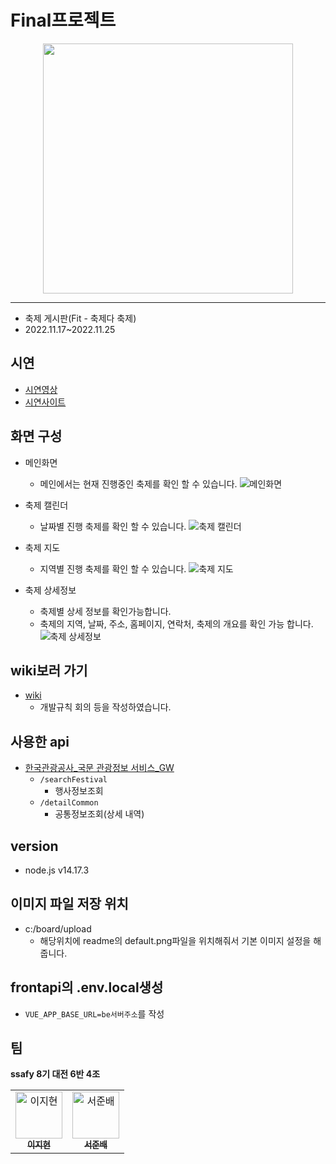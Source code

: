 # Final프로젝트

<p align="center">
  <img src="https://user-images.githubusercontent.com/24247768/203729877-177a09a0-11af-4406-9424-875a21401908.png" width="400" height="400"/>
<p>

---
- 축제 게시판(Fit - 축제다 축제)
- 2022.11.17~2022.11.25

## 시연

- [시연영상](https://www.youtube.com/watch?v=dHSFuy7bUDU)
- [시연사이트](http://fit.deokisys.xyz)


## 화면 구성
- 메인화면
  - 메인에서는 현재 진행중인 축제를 확인 할 수 있습니다.
![메인화면](https://user-images.githubusercontent.com/24247768/208626505-7029ccae-513c-4f6d-aaa7-84f9a3754faa.png)

- 축제 캘린더
  - 날짜별 진행 축제를 확인 할 수 있습니다.
![축제 캘린더](https://user-images.githubusercontent.com/24247768/208626410-851705bc-6764-4fc2-bd93-08f07fb6dbb9.png)

- 축제 지도
  - 지역별 진행 축제를 확인 할 수 있습니다.
![축제 지도](https://user-images.githubusercontent.com/24247768/208626172-fbd1e757-4a79-42ee-912b-67b16a71da6a.png)

- 축제 상세정보
  - 축제별 상세 정보를 확인가능합니다.
  - 축제의 지역, 날짜, 주소, 홈페이지, 연락처, 축제의 개요를 확인 가능 합니다.
![축제 상세정보](https://user-images.githubusercontent.com/24247768/208626579-140b3eb3-03b7-4ce9-95f5-c244de6204cc.png)
## wiki보러 가기

- [wiki](https://lab.ssafy.com/sjb378/finalfestival/-/wikis/home)
  - 개발규칙 회의 등을 작성하였습니다.

## 사용한 api

- [한국관광공사\_국문 관광정보 서비스\_GW](https://www.data.go.kr/tcs/dss/selectApiDataDetailView.do?publicDataPk=15101578#/)
  - `/searchFestival`
    - 행사정보조회
  - `/detailCommon`
    - 공통정보조회(상세 내역)

## version

- node.js v14.17.3

## 이미지 파일 저장 위치

- c:/board/upload
  - 해당위치에 readme의 default.png파일을 위치해줘서 기본 이미지 설정을 해줍니다.

## frontapi의 .env.local생성

- `VUE_APP_BASE_URL=be서버주소`를 작성

## 팀

<b>ssafy 8기 대전 6반 4조</b>

<table>
  <tr>
    <td align="center"><a href="https://github.com/jhyun3315"><img src="https://avatars.githubusercontent.com/u/37072549?v=4" width="75px;" alt="이지현"/><br /><sub><b>이지현</b></sub></a></td>
    <td align="center"><a href="https://github.com/deokisys"><img src="https://avatars2.githubusercontent.com/u/24247768?s=460&v=4" width="75px;" alt="서준배"/><br /><sub><b>서준배</b></sub></a></td>
  </tr>
</table>
